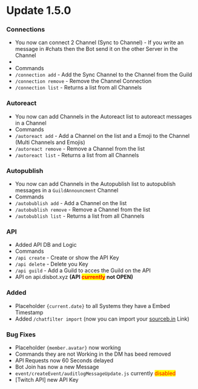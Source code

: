 # Update 1.5.0

### Connections

* You now can connect 2 Channel (Sync to Channel) - If you write an message in #chats then the Bot send it on the other Server in the Channel
*
* Commands
* &#x20;  `/connection add` - Add the Sync Channel to the Channel from the Guild
* &#x20;  `/connection remove` - Remove the Channel Connection
* &#x20;  `/connection list` - Returns a list from all Channels

### Autoreact

* You now can add Channels in the Autoreact list to autoreact messages in a Channel
* Commands
* &#x20;  `/autoreact add` - Add a Channel on the list and a Emoji to the Channel (Multi Channels and Emojis)
* &#x20;  `/autoreact remove` - Remove a Channel from the list
* &#x20;  `/autoreact list` - Returns a list from all Channels

### Autopublish

* You now can add Channels in the Autopublish list to autopublish messages in a `GuildAnnouncment` Channel
* Commands
* &#x20;  `/autobublish add` - Add a Channel on the list
* &#x20;  `/autobublish remove` - Remove a Channel from the list
* &#x20;  `/autobublish list` - Returns a list from all Channels



### API

* Added API DB and Logic
* Commands&#x20;
* &#x20; `/api create` - Create or show the API Key
* &#x20; `/api delete` - Delete you Key
* &#x20;  `/api guild` - Add a Guild to acces the Guild on the API
* API on api.disbot.xyz **(API **<mark style="color:red;">**currently**</mark>** not OPEN)**



### Added

* Placeholder `{current.date}`  to all Systems they have a Embed Timestamp&#x20;
* Added `/chatfilter import` (now you can import your [sourceb.in](https://sourceb.in) Link)

### Bug Fixes

* Placeholder `{member.avatar}` now working
* Commands they are not Working in the DM has beed removed
* API Requests now 60 Seconds delayed
* Bot Join has now a new Message&#x20;
* `event/createEvent/auditlogMessageUpdate.js` currently <mark style="color:red;">disabled</mark>
* \[Twitch API] new API Key

